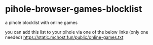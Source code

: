 # pihole-browser-games-blocklist
a pihole blocklist with online games

you can add this list to your pihole via one of the below links (only one needed)
https://static.mchost.fun/public/online-games.txt
